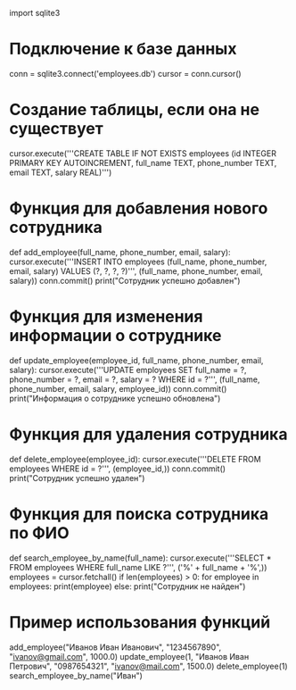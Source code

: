 import sqlite3

# Подключение к базе данных
conn = sqlite3.connect('employees.db')
cursor = conn.cursor()

# Создание таблицы, если она не существует
cursor.execute('''CREATE TABLE IF NOT EXISTS employees
                  (id INTEGER PRIMARY KEY AUTOINCREMENT,
                   full_name TEXT,
                   phone_number TEXT,
                   email TEXT,
                   salary REAL)''')

# Функция для добавления нового сотрудника
def add_employee(full_name, phone_number, email, salary):
    cursor.execute('''INSERT INTO employees (full_name, phone_number, email, salary)
                      VALUES (?, ?, ?, ?)''', (full_name, phone_number, email, salary))
    conn.commit()
    print("Сотрудник успешно добавлен")

# Функция для изменения информации о сотруднике
def update_employee(employee_id, full_name, phone_number, email, salary):
    cursor.execute('''UPDATE employees
                      SET full_name = ?, phone_number = ?, email = ?, salary = ?
                      WHERE id = ?''', (full_name, phone_number, email, salary, employee_id))
    conn.commit()
    print("Информация о сотруднике успешно обновлена")

# Функция для удаления сотрудника
def delete_employee(employee_id):
    cursor.execute('''DELETE FROM employees WHERE id = ?''', (employee_id,))
    conn.commit()
    print("Сотрудник успешно удален")

# Функция для поиска сотрудника по ФИО
def search_employee_by_name(full_name):
    cursor.execute('''SELECT * FROM employees WHERE full_name LIKE ?''', ('%' + full_name + '%',))
    employees = cursor.fetchall()
    if len(employees) > 0:
        for employee in employees:
            print(employee)
    else:
        print("Сотрудник не найден")

# Пример использования функций
add_employee("Иванов Иван Иванович", "1234567890", "ivanov@gmail.com", 1000.0)
update_employee(1, "Иванов Иван Петрович", "0987654321", "ivanov@mail.com", 1500.0)
delete_employee(1)
search_employee_by_name("Иван")
